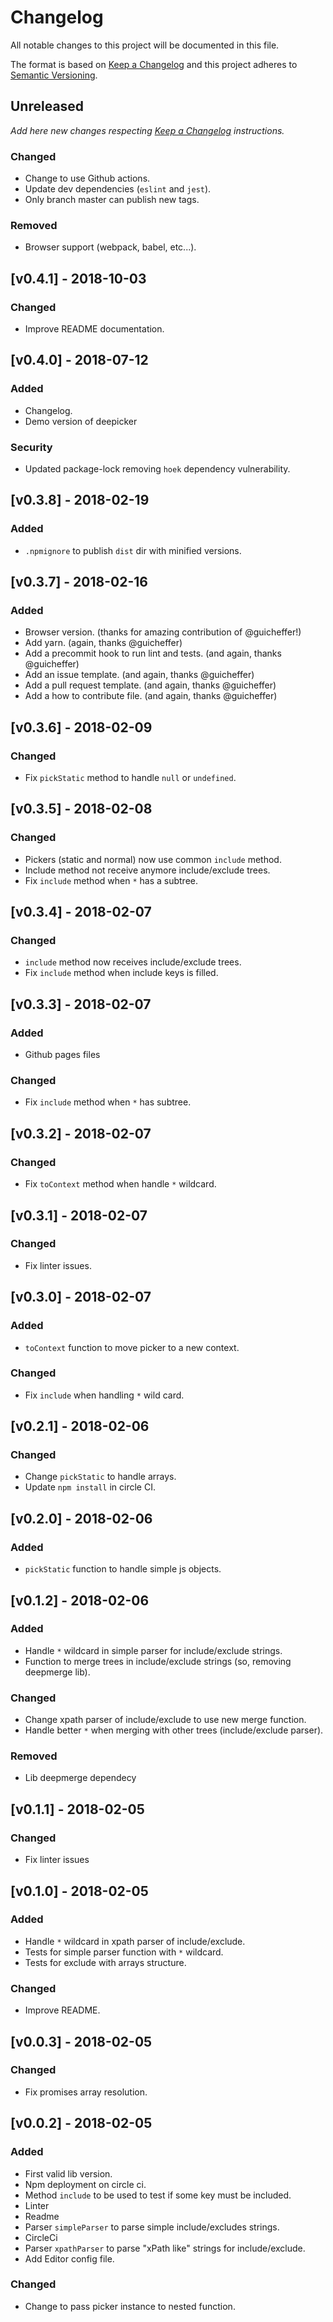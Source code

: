 # Changelog

All notable changes to this project will be documented in this file.

The format is based on [Keep a Changelog](http://keepachangelog.com/en/1.0.0/)
and this project adheres to [Semantic Versioning](http://semver.org/spec/v2.0.0.html).

## Unreleased

*Add here new changes respecting [Keep a Changelog](http://keepachangelog.com/en/1.0.0/) instructions.*

### Changed
- Change to use Github actions.
- Update dev dependencies (`eslint` and `jest`).
- Only branch master can publish new tags.

### Removed
- Browser support (webpack, babel, etc...).

## [v0.4.1] - 2018-10-03

### Changed
- Improve README documentation.

## [v0.4.0] - 2018-07-12

### Added
- Changelog.
- Demo version of deepicker

### Security
- Updated package-lock removing `hoek` dependency vulnerability.

## [v0.3.8] - 2018-02-19

### Added
- `.npmignore` to publish `dist` dir with minified versions.

## [v0.3.7] - 2018-02-16

### Added
- Browser version. (thanks for amazing contribution of @guicheffer!)
- Add yarn. (again, thanks @guicheffer)
- Add a precommit hook to run lint and tests. (and again, thanks @guicheffer)
- Add an issue template. (and again, thanks @guicheffer)
- Add a pull request template. (and again, thanks @guicheffer)
- Add a how to contribute file. (and again, thanks @guicheffer)

## [v0.3.6] - 2018-02-09

### Changed
- Fix `pickStatic` method to handle `null` or `undefined`.

## [v0.3.5] - 2018-02-08

### Changed
- Pickers (static and normal) now use common `include` method.
- Include method not receive anymore include/exclude trees.
- Fix `include` method when `*` has a subtree.

## [v0.3.4] - 2018-02-07

### Changed
- `include` method now receives include/exclude trees.
- Fix `include` method when include keys is filled.

## [v0.3.3] - 2018-02-07

### Added
- Github pages files

### Changed
- Fix `include` method when `*` has subtree.

## [v0.3.2] - 2018-02-07

### Changed
- Fix `toContext` method when handle `*` wildcard.

## [v0.3.1] - 2018-02-07

### Changed
- Fix linter issues.

## [v0.3.0] - 2018-02-07

### Added
- `toContext` function to move picker to a new context.

### Changed
- Fix `include` when handling `*` wild card.

## [v0.2.1] - 2018-02-06

### Changed
- Change `pickStatic` to handle arrays.
- Update `npm install` in circle CI.

## [v0.2.0] - 2018-02-06

### Added
- `pickStatic` function to handle simple js objects.

## [v0.1.2] - 2018-02-06

### Added
- Handle `*` wildcard in simple parser for include/exclude strings.
- Function to merge trees in include/exclude strings (so, removing deepmerge lib).

### Changed
- Change xpath parser of include/exclude to use new merge function.
- Handle better `*` when merging with other trees (include/exclude parser).

### Removed
- Lib deepmerge dependecy

## [v0.1.1] - 2018-02-05

### Changed
- Fix linter issues

## [v0.1.0] - 2018-02-05

### Added
- Handle `*` wildcard in xpath parser of include/exclude.
- Tests for simple parser function with `*` wildcard.
- Tests for exclude with arrays structure.

### Changed
- Improve README.

## [v0.0.3] - 2018-02-05

### Changed
- Fix promises array resolution.

## [v0.0.2] - 2018-02-05

### Added
- First valid lib version.
- Npm deployment on circle ci.
- Method `include` to be used to test if some key must be included.
- Linter
- Readme
- Parser `simpleParser` to parse simple include/excludes strings.
- CircleCi
- Parser `xpathParser` to parse "xPath like" strings for include/exclude.
- Add Editor config file.

### Changed
- Change to pass picker instance to nested function.
